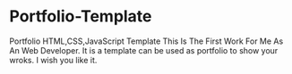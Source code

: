 # Portfolio-Template
Portfolio HTML,CSS,JavaScript Template
This Is The First Work For Me As An Web Developer.
It is a template can be used as portfolio to show your wroks.
I wish you like it.
